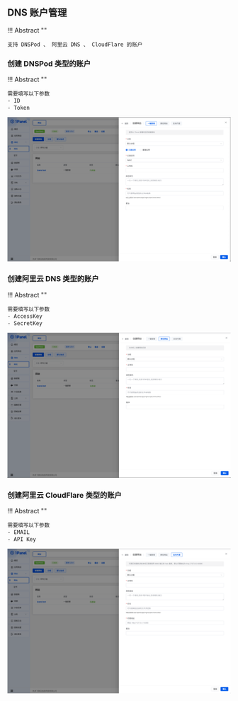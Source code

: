 ## DNS 账户管理
!!! Abstract ""

    支持 DNSPod 、 阿里云 DNS 、 CloudFlare 的账户

### 创建 DNSPod 类型的账户

!!! Abstract ""

    需要填写以下参数
    - ID
    - Token

![img.png](../../img/websites/auto_create.png)

### 创建阿里云 DNS 类型的账户

!!! Abstract ""

    需要填写以下参数
    - AccessKey
    - SecretKey

![img.png](../../img/websites/static_create.png)

### 创建阿里云 CloudFlare 类型的账户

!!! Abstract ""

    需要填写以下参数
    - EMAIL
    - API Key

![img.png](../../img/websites/proxy_create.png)


